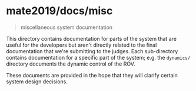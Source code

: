 # mate2019/docs/misc

> miscellaneous system documentation

This directory contains documentation for parts of the system that are useful for the developers but aren't directly related to the final documentation that we're submitting to the judges. Each sub-directory contains documentation for a specific part of the system; e.g. the `dynamics/` directory documents the dynamic control of the ROV.

These documents are provided in the hope that they will clarify certain system design decisions.
